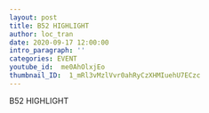 ```yaml
---
layout: post
title: B52 HIGHLIGHT
author: loc_tran
date: 2020-09-17 12:00:00
intro_paragraph: ''
categories: EVENT
youtube_id:  me0AhOlxjEo
thumbnail_ID:  1_mRl3vMzlVvr0ahRyCzXHMIuehU7ECzc
---
```

B52 HIGHLIGHT
